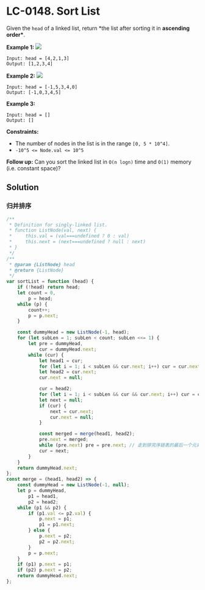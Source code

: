 # LC-0148. Sort List

Given the `head` of a linked list, return \*the list after sorting it in **ascending order\***.

**Example 1:**
![](https://assets.leetcode.com/uploads/2020/09/14/sort_list_1.jpg)

```
Input: head = [4,2,1,3]
Output: [1,2,3,4]
```

**Example 2:**
![](https://assets.leetcode.com/uploads/2020/09/14/sort_list_2.jpg)

```
Input: head = [-1,5,3,4,0]
Output: [-1,0,3,4,5]
```

**Example 3:**

```
Input: head = []
Output: []
```

**Constraints:**

-   The number of nodes in the list is in the range `[0, 5 * 10^4]`.
-   `-10^5 <= Node.val <= 10^5`

**Follow up:** Can you sort the linked list in `O(n logn)` time and `O(1)` memory (i.e. constant space)?

## Solution

### 归并排序

```javascript
/**
 * Definition for singly-linked list.
 * function ListNode(val, next) {
 *     this.val = (val===undefined ? 0 : val)
 *     this.next = (next===undefined ? null : next)
 * }
 */
/**
 * @param {ListNode} head
 * @return {ListNode}
 */
var sortList = function (head) {
    if (!head) return head;
    let count = 0,
        p = head;
    while (p) {
        count++;
        p = p.next;
    }

    const dummyHead = new ListNode(-1, head);
    for (let subLen = 1; subLen < count; subLen <<= 1) {
        let pre = dummyHead,
            cur = dummyHead.next;
        while (cur) {
            let head1 = cur;
            for (let i = 1; i < subLen && cur.next; i++) cur = cur.next;
            let head2 = cur.next;
            cur.next = null;

            cur = head2;
            for (let i = 1; i < subLen && cur && cur.next; i++) cur = cur.next;
            let next = null;
            if (cur) {
                next = cur.next;
                cur.next = null;
            }

            const merged = merge(head1, head2);
            pre.next = merged;
            while (pre.next) pre = pre.next; // 走到排完序链表的最后一个元素
            cur = next;
        }
    }
    return dummyHead.next;
};
const merge = (head1, head2) => {
    const dummyHead = new ListNode(-1, null);
    let p = dummyHead,
        p1 = head1,
        p2 = head2;
    while (p1 && p2) {
        if (p1.val <= p2.val) {
            p.next = p1;
            p1 = p1.next;
        } else {
            p.next = p2;
            p2 = p2.next;
        }
        p = p.next;
    }
    if (p1) p.next = p1;
    if (p2) p.next = p2;
    return dummyHead.next;
};
```
